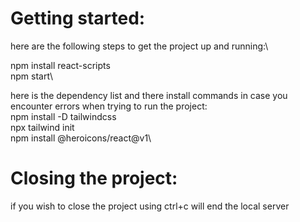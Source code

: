 # Getting started:
here are the following steps to get the project up and running:\

npm install react-scripts\
npm start\

here is the dependency list and there install commands in case you encounter errors when trying to run the project:\
npm install -D tailwindcss\
npx tailwind init\
npm install @heroicons/react@v1\

# Closing the project:
if you wish to close the project using ctrl+c will end the local server
